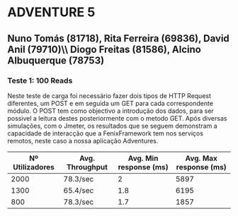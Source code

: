 <h1> ADVENTURE 5 </h1>

<h2> Nuno Tomás (81718), Rita Ferreira (69836), David Anil (79710)\\ Diogo Freitas (81586), Alcino Albuquerque (78753) </h2>

<h3> Teste 1: 100 Reads </h3>

Neste teste de carga foi necessário fazer dois tipos de HTTP Request diferentes, um POST e em seguida um GET para cada correspondente módulo. O POST tem como objectivo a introdução dos dados, para ser possivel a leitura destes posteriormente com o metodo GET. 
Após diversas simulações, com o Jmeter, os resultados que se seguem demonstram a capacidade de interacção que a FenixFramework tem nos serviços remotos, neste caso a nossa aplicação Adventures.

Nº Utilizadores | Avg. Throughput | Avg. Min response (ms) | Avg. Max response (ms)
------------ | -------------  | -------------  | ------------- 
2000 | 78.3/sec | 2 | 5897 
1300 | 65.4/sec | 1.8 | 6195
800 | 78.3/sec | 1.7 | 1857
